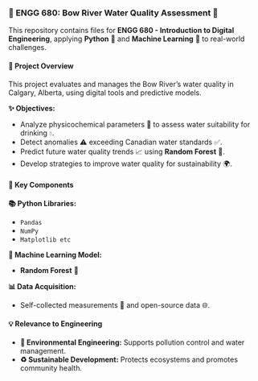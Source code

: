 ### 🌊 ENGG 680: Bow River Water Quality Assessment 🌱  

This repository contains files for **ENGG 680 - Introduction to Digital Engineering**, applying **Python** 🐍 and **Machine Learning** 🤖 to real-world challenges.  

#### **🌟 Project Overview**  
This project evaluates and manages the Bow River’s water quality in Calgary, Alberta, using digital tools and predictive models.  

**✨ Objectives:**  
- Analyze physicochemical parameters 🧪 to assess water suitability for drinking 💧.  
- Detect anomalies ⚠️ exceeding Canadian water standards ✅.  
- Predict future water quality trends 📈 using **Random Forest** 🌲.  
- Develop strategies to improve water quality for sustainability 🌍.  

#### **🔑 Key Components**  
**📚 Python Libraries:**  
- `Pandas`  
- `NumPy`  
- `Matplotlib etc`  

**🤖 Machine Learning Model:**  
- **Random Forest** 🌲  

**📊 Data Acquisition:**  
- Self-collected measurements 🛶 and open-source data 🌐.  

#### **💡 Relevance to Engineering**  
- **🌱 Environmental Engineering:** Supports pollution control and water management.  
- **♻️ Sustainable Development:** Protects ecosystems and promotes community health.  

